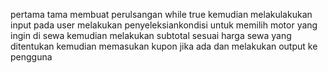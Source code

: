 pertama tama membuat perulsangan while true
kemudian melakulakukan input pada user
melakukan penyeleksiankondisi untuk memilih motor yang ingin di sewa
kemudian melakukan subtotal sesuai harga sewa yang ditentukan
kemudian memasukan kupon jika ada
dan melakukan output ke pengguna